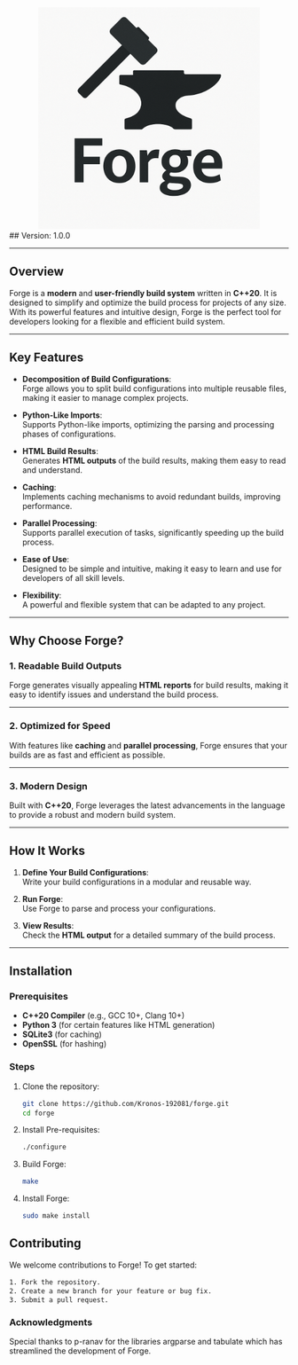 <div align="center">
  <img src="forge_logo.png" alt="Forge Logo" width="400">
</div>
## Version: 1.0.0

---

## Overview

Forge is a **modern** and **user-friendly build system** written in **C++20**. It is designed to simplify and optimize the build process for projects of any size. With its powerful features and intuitive design, Forge is the perfect tool for developers looking for a flexible and efficient build system.

---

## Key Features

- **Decomposition of Build Configurations**:  
  Forge allows you to split build configurations into multiple reusable files, making it easier to manage complex projects.

- **Python-Like Imports**:  
  Supports Python-like imports, optimizing the parsing and processing phases of configurations.

- **HTML Build Results**:  
  Generates **HTML outputs** of the build results, making them easy to read and understand.

- **Caching**:  
  Implements caching mechanisms to avoid redundant builds, improving performance.

- **Parallel Processing**:  
  Supports parallel execution of tasks, significantly speeding up the build process.

- **Ease of Use**:  
  Designed to be simple and intuitive, making it easy to learn and use for developers of all skill levels.

- **Flexibility**:  
  A powerful and flexible system that can be adapted to any project.

---

## Why Choose Forge?

### 1. **Readable Build Outputs**
Forge generates visually appealing **HTML reports** for build results, making it easy to identify issues and understand the build process.

---

### 2. **Optimized for Speed**
With features like **caching** and **parallel processing**, Forge ensures that your builds are as fast and efficient as possible.

---

### 3. **Modern Design**
Built with **C++20**, Forge leverages the latest advancements in the language to provide a robust and modern build system.

---

## How It Works

1. **Define Your Build Configurations**:  
   Write your build configurations in a modular and reusable way.

2. **Run Forge**:  
   Use Forge to parse and process your configurations.

3. **View Results**:  
   Check the **HTML output** for a detailed summary of the build process.

---

## Installation

### Prerequisites
- **C++20 Compiler** (e.g., GCC 10+, Clang 10+)
- **Python 3** (for certain features like HTML generation)
- **SQLite3** (for caching)
- **OpenSSL** (for hashing)

### Steps
1. Clone the repository:
   ```bash
   git clone https://github.com/Kronos-192081/forge.git
   cd forge
   ```
2. Install Pre-requisites:
    ```sh
    ./configure
    ```

3. Build Forge:
    ```sh
    make
    ```
4. Install Forge:
    ```sh
    sudo make install
    ```



## Contributing

We welcome contributions to Forge! To get started:

```
1. Fork the repository.
2. Create a new branch for your feature or bug fix.
3. Submit a pull request.
```

### Acknowledgments

Special thanks to p-ranav for the libraries argparse and tabulate which has streamlined the development of Forge.
